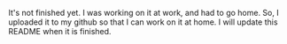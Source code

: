 It's  not finished yet. I was working on it at work, and had to go home. So, I uploaded it to my github so that I can work on it at home. 
I will update this README when it is finished.
